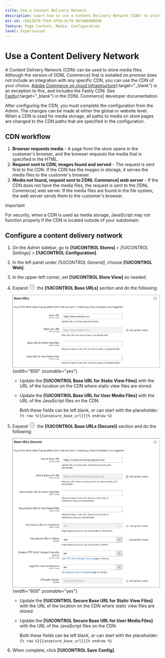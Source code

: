 ```yaml
---
title: Use a Content Delivery Network
description: Learn how to use a Content Delivery Network (CDN) to store media files.
exl-id: cb612b79-f3e3-4f1b-8cf9-d47886486686
feature: Page Content, Media, Configuration
level: Experienced
---
```

# Use a Content Delivery Network

A Content Delivery Network (CDN) can be used to store media files. Although the version of [!DNL Commerce] that is installed _on premise_ does not include an integration with any specific CDN, you can use the CDN of your choice. [Adobe Commerce on cloud infrastructure][1]{:target="_blank"} is an exception to this, and includes the Fastly CDN. See [Fastly][2]{:target="_blank"} in the [!DNL Commerce] developer documentation.

After configuring the CDN, you must complete the configuration from the Admin. The changes can be made at either the global or website level. When a CDN is used for media storage, all paths to media on store pages are changed to the CDN paths that are specified in the configuration.

## CDN workflow

1. **Browser requests media** - A page from the store opens in the customer's browser, and the browser requests the media that is specified in the HTML.
1. **Request sent to CDN; images found and served** - The request is sent first to the CDN. If the CDN has the images in storage, it serves the media files to the customer's browser.
1. **Media not found, request sent to [!DNL Commerce] web server** - If the CDN does not have the media files, the request is sent to the [!DNL Commerce] web server. If the media files are found in the file system, the web server sends them to the customer's browser.

>[!IMPORTANT]
>
>For security, when a CDN is used as media storage, JavaScript may not function properly if the CDN is located outside of your subdomain.

## Configure a content delivery network

1. On the _Admin_ sidebar, go to **[!UICONTROL Stores]** > _[!UICONTROL Settings]_ > **[!UICONTROL Configuration]**.

1. In the left panel under _[!UICONTROL General]_, choose **[!UICONTROL Web]**.

1. In the upper-left corner, set **[!UICONTROL Store View]** as needed.

1. Expand ![Expansion selector](../assets/icon-display-expand.png) the **[!UICONTROL Base URLs]** section and do the following:

    ![General configuration - web base URLs](./assets/web-base-urls.png){width="600" zoomable="yes"}

    - Update the **[!UICONTROL Base URL for Static View Files]** with the URL of the location on the CDN where static view files are stored.

    - Update the **[!UICONTROL Base URL for User Media Files]** with the URL of the JavaScript files on the CDN.

        Both these fields can be left blank, or can start with the placeholder: `{% raw %}{{unsecure_base_url}}{% endraw %}`

1. Expand ![Expansion selector](../assets/icon-display-expand.png) the **[!UICONTROL Base URLs (Secure)]** section and do the following:

    ![General configuration - web base URLs (secure)](./assets/web-base-urls-secure.png){width="600" zoomable="yes"}

    - Update the **[!UICONTROL Secure Base URL for Static View Files]** with the URL of the location on the CDN where static view files are stored.

    - Update the **[!UICONTROL Secure Base URL for User Media Files]** with the URL of the JavaScript files on the CDN.

      Both these fields can be left blank, or can start with the placeholder: `{% raw %}{{unsecure_base_url}}{% endraw %}`

1. When complete, click **[!UICONTROL Save Config]**.

[1]: https://business.adobe.com/products/magento/magento-commerce.html
[2]: https://experienceleague.adobe.com/docs/commerce-cloud-service/user-guide/cdn/fastly.html
